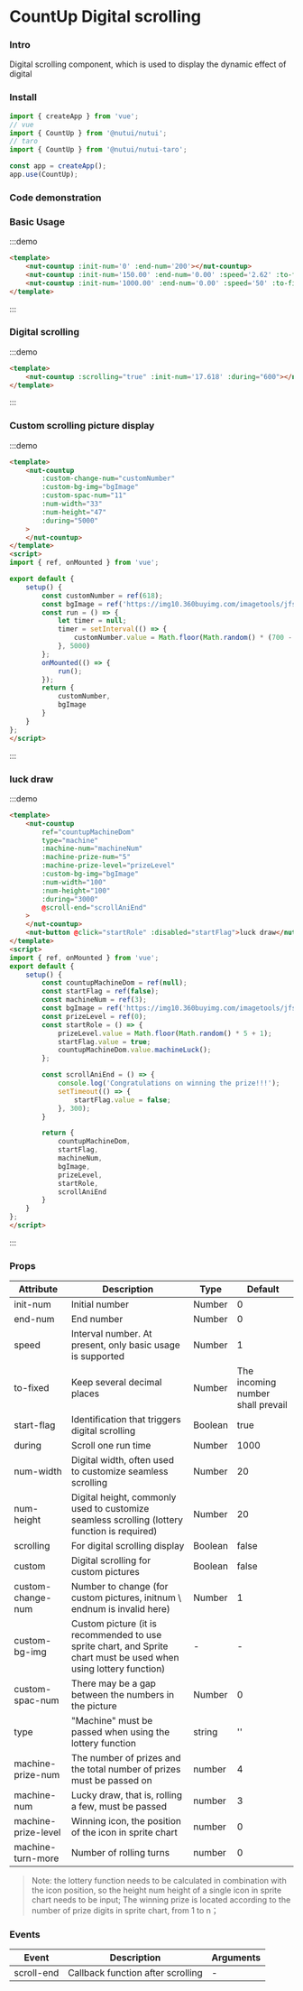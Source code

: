 #  CountUp Digital scrolling

### Intro

Digital scrolling component, which is used to display the dynamic effect of digital

### Install


``` javascript
import { createApp } from 'vue';
// vue
import { CountUp } from '@nutui/nutui';
// taro
import { CountUp } from '@nutui/nutui-taro';

const app = createApp();
app.use(CountUp);
```

### Code demonstration

### Basic Usage
:::demo

```html
<template>
    <nut-countup :init-num='0' :end-num='200'></nut-countup>
    <nut-countup :init-num='150.00' :end-num='0.00' :speed='2.62' :to-fixed='2'></nut-countup>
    <nut-countup :init-num='1000.00' :end-num='0.00' :speed='50' :to-fixed='2'></nut-countup>
</template>
```

:::
### Digital scrolling
:::demo

```html
<template>
    <nut-countup :scrolling="true" :init-num='17.618' :during="600"></nut-countup>
</template>
```

:::

### Custom scrolling picture display
:::demo

```html
<template>
    <nut-countup
        :custom-change-num="customNumber"
        :custom-bg-img="bgImage"
        :custom-spac-num="11"
        :num-width="33"
        :num-height="47"
        :during="5000"
    >
    </nut-countup>
</template>
<script>
import { ref, onMounted } from 'vue';

export default {
    setup() {
        const customNumber = ref(618);
        const bgImage = ref('https://img10.360buyimg.com/imagetools/jfs/t1/133024/3/2251/2646/5ee7549aE8dc02d7e/de6901b6c72db396.png');
        const run = () => {
            let timer = null;
            timer = setInterval(() => {
                customNumber.value = Math.floor(Math.random() * (700 - 100 + 1) + 100);
            }, 5000)
        };
        onMounted(() => {
            run();
        });
        return {
            customNumber,
            bgImage
        }
    }
};
</script>
```
:::

### luck draw
:::demo

```html
<template>
    <nut-countup
        ref="countupMachineDom"
        type="machine"
        :machine-num="machineNum"
        :machine-prize-num="5"
        :machine-prize-level="prizeLevel"
        :custom-bg-img="bgImage"
        :num-width="100"
        :num-height="100"
        :during="3000"
        @scroll-end="scrollAniEnd"
    >
    </nut-countup>
    <nut-button @click="startRole" :disabled="startFlag">luck draw</nut-button>
</template>
<script>
import { ref, onMounted } from 'vue';
export default {
    setup() {
        const countupMachineDom = ref(null);
        const startFlag = ref(false);
        const machineNum = ref(3);
        const bgImage = ref('https://img10.360buyimg.com/imagetools/jfs/t1/121466/20/6784/28830/5f06e7f2Edbb8998c/9bdd9e7b24dff9fe.png');
        const prizeLevel = ref(0);
        const startRole = () => {
            prizeLevel.value = Math.floor(Math.random() * 5 + 1);
            startFlag.value = true;
            countupMachineDom.value.machineLuck();
        };

        const scrollAniEnd = () => {
            console.log('Congratulations on winning the prize!!!');
            setTimeout(() => {
                startFlag.value = false;
            }, 300);
        }

        return {
            countupMachineDom,
            startFlag,
            machineNum,
            bgImage,
            prizeLevel,
            startRole,
            scrollAniEnd
        }
    }
};
</script>
```
:::


### Props

| Attribute | Description | Type   | Default |
|----- | ----- | ----- | ----- 
| init-num | Initial number | Number | 0
| end-num | End number | Number | 0
| speed | Interval number. At present, only basic usage is supported | Number | 1
| to-fixed | Keep several decimal places | Number | The incoming number shall prevail
| start-flag | Identification that triggers digital scrolling | Boolean | true
| during | Scroll one run time | Number | 1000
| num-width | Digital width, often used to customize seamless scrolling | Number | 20
| num-height | Digital height, commonly used to customize seamless scrolling (lottery function is required) | Number | 20
| scrolling | For digital scrolling display | Boolean | false
| custom | Digital scrolling for custom pictures | Boolean | false
| custom-change-num | Number to change (for custom pictures, initnum \ endnum is invalid here) | Number | 1
| custom-bg-img | Custom picture (it is recommended to use sprite chart, and Sprite chart must be used when using lottery function) | - | -
| custom-spac-num | There may be a gap between the numbers in the picture | Number | 0
| type | "Machine" must be passed when using the lottery function | string | ''
| machine-prize-num | The number of prizes and the total number of prizes must be passed on | number | 4
| machine-num | Lucky draw, that is, rolling a few, must be passed | number | 3
| machine-prize-level | Winning icon, the position of the icon in sprite chart | number | 0
| machine-turn-more | Number of rolling turns | number | 0

> Note: the lottery function needs to be calculated in combination with the icon position, so the height num height of a single icon in sprite chart needs to be input; The winning prize is located according to the number of prize digits in sprite chart, from 1 to n；





### Events

| Event | Description   | Arguments   |
|----- | ----- | -----
| scroll-end | Callback function after scrolling | - 
    